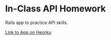 # In-Class API Homework

Rails app to practice API skills.

[Link to App on Heorku](http://api-spike-gcote.herokuapp.com/)